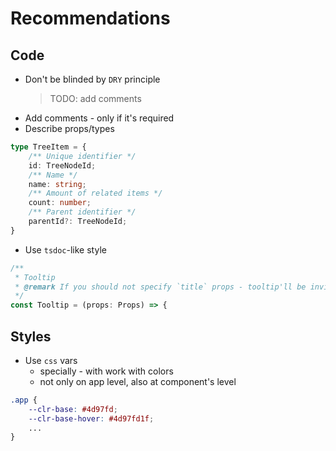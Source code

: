 # Recommendations

## Code
- Don't be blinded by `DRY` principle
   > TODO: add comments
- Add comments - only if it's required
- Describe props/types
```ts
type TreeItem = {
    /** Unique identifier */
    id: TreeNodeId;
    /** Name */
    name: string;
    /** Amount of related items */
    count: number;
    /** Parent identifier */
    parentId?: TreeNodeId;
}
```
- Use `tsdoc`-like style
```ts
/**
 * Tooltip
 * @remark If you should not specify `title` props - tooltip'll be invisible
 */
const Tooltip = (props: Props) => {
```

## Styles
- Use `css` vars
  - specially - with work with colors
  - not only on app level, also at component's level

```css
.app {
    --clr-base: #4d97fd;
    --clr-base-hover: #4d97fd1f;
    ...
}
```
